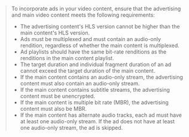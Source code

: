 ---
---

>To incorporate ads in your video content, ensure that the advertising and main video content meets the following requirements:
>
>
>* The advertising content's HLS version cannot be higher than the main content's HLS version.
>* Ads must be multiplexed and must contain an audio-only rendition, regardless of whether the main content is multiplexed.
>* Ad playlists should have the same bit-rate renditions as the renditions in the main content playlist.
>* The target duration and individual fragment duration of an ad cannot exceed the target duration of the main content.
>* If the main content contains an audio-only stream, the advertising content must also contain an audio-only stream.
>* If the main content contains subtitle streams, the advertising content must be unencrypted.
>* If the main content is multiple bit rate (MBR), the advertising content must also be MBR.
>* If the main content has alternate audio tracks, each ad must have at least one audio-only stream.
>  If the ad does not have at least one audio-only stream, the ad is skipped.
>  
>  
>
